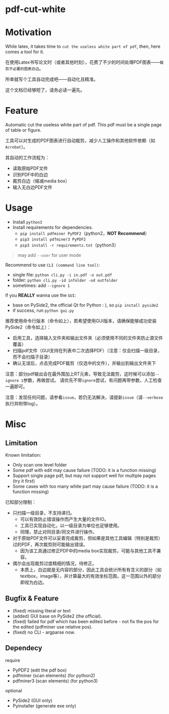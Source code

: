 # pdf-cut-white

# Motivation

While latex, it takes time to `cut the useless white part of pdf`, then, here comes a tool for it.

在使用Latex书写论文时（或者其他时刻），花费了不少的时间处理PDF图表——`裁剪不必要的图表白边`。

所幸就写个工具自动完成吧——自动化且精准。

这个文档已经够短了，请务必读一遍先。

# Feature

Automatic cut the useless white part of pdf. This pdf must be a single page of table or figure.

工具可以对生成的PDF图表进行自动裁剪，减少人工操作和其他软件依赖（如`Acrobat`）。

其自动的工作流程为：

- 读取原始PDF文件
- 识别PDF中的白边
- 裁剪白边（缩减media box）
- 输入无白边PDF文件

# Usage

- Install `python3`
- Install requirements for dependencies.
  - `pip install pdfminer PyPDF2`（python2，**NOT Recommend**）
  - `pip3 install pdfminer3 PyPDF2`
  - `pip3 install -r requirements.txt`（python3）

> may add `--user` for user mode

Recommend to use `CLI (command line tool)`:

- single file: `python cli.py -i in.pdf -o out.pdf`
- folder: `python cli.py -id infolder -od outfolder`
- sometimes: add `--ignore 1`

If you **REALLY** wanna use the `GUI`:

- base on PySide2, the official Qt for Python : ), so `pip install pyside2`
- if success, run `python gui.py`

推荐使用命令行版本（命令如上），若希望使用GUI版本，请确保能够成功安装PySide2（命令如上）：

- 启用工具，选择输入文件夹和输出文件夹（必须使用不同的文件夹防止源文件覆盖）
- 扫描pdf文件（GUI支持在列表中二次选择PDF）（注意：仅会扫描一级目录，而不会扫描子目录）
- 确认无误后，点击完成PDF裁剪（仅选中的文件），并输出到输出文件夹下

注意：部分pdf输出会在最外围加上RT元素，导致无法裁剪，这时候可以添加`--ignore 1`参数，再做尝试。 请优先不带`ignore`尝试，有问题再带参数，人工检查一遍即可。

注意：发现任何问题，请参看`issue`，若仍无法解决，请提新`issue`（请`--verbose`执行并附带log）。

# Misc

## Limitation

Known limitation:

- Only scan one level folder
- Some pdf with edit may cause failure (TODO: it is a function missing)
- Support single page pdf, but may not support well for multiple pages (try it first)
- Some cases with too many white part may cause failure (TODO: it is a function missing)

已知部分限制：

- 只扫描一级目录，不支持递归。
    - 可以有效防止错误操作而产生大量的文件IO。
    - 工具已实现自动化，以一级目录为单位也足够使用。
    - 同理，禁止对同目录/同文件进行操作。
- 对于原始PDF文件可以妥善完成裁剪，但如果是其他工具编辑（特别是裁剪）过的PDF，再次裁剪则可能输出错误。
    - 因为该工具通过修正PDF中的media box实现裁剪，可能与其他工具不兼容。
- 偶尔会出现裁剪过度精细的情况，待修正。
    - 本质上，白边就是无内容的部分，因此工具会统计所有有含义的部分（如textbox，image等），并计算最大的有效坐标范围，这一范围以外的部分即视为白边。


## Bugfix & Feature
- (fixed) missing literal or text
- (added) GUI base on PySide2 (the official).
- (fixed) failed for pdf which has been edited before - not fix the pos for the edited (pdfminer use relative pos).
- (fixed) no CLI - argparse now.

## Dependecy
require
- PyPDF2 (edit the pdf box)
- pdfminer (scan elements) (for python2)
- pdfminer3 (scan elements) (for python3)

optional
- PySide2 (GUI only)
- Pyinstaller (generate exe only)
